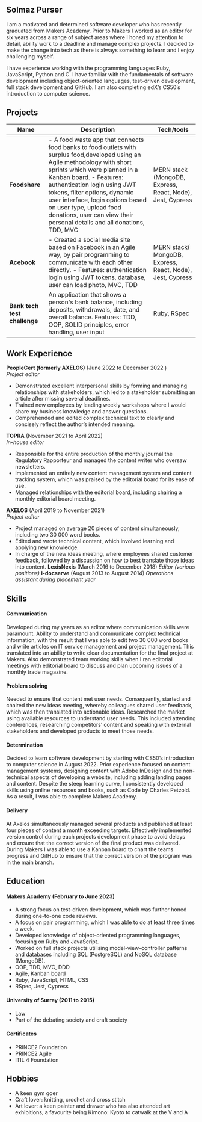 ## Solmaz Purser

I am a motivated and determined software developer who has recently graduated from Makers Academy. Prior to Makers I worked as an editor for six years across a range of subject areas where I honed my attention to detail, ability work to a deadline and manage complex projects. I decided to make the change into tech as there is always something to learn and I enjoy challenging myself.

I have experience working with the programming languages Ruby, JavaScript, Python and C. I have familiar with the fundamentals of software development including object-oriented languages, test-driven development, full stack development and GitHub. I am also completing edX’s CS50’s introduction to computer science.

## Projects

| Name                         | Description       | Tech/tools        |
| ---------------------------- | ----------------- | ----------------- |
| **Foodshare**                | - A food waste app that connects food banks to food outlets with surplus food,developed using an Agile methodology with short sprints which were planned in a  Kanban board. - Features: authentication login using JWT tokens, filter options, dynamic user interface, login options based on user type, upload food donations, user can view their personal details and all donations, TDD, MVC | MERN stack (MongoDB, Express, React, Node), Jest, Cypress|
| **Acebook** | - Created a social media site based on Facebook in an Agile way, by pair programming to communicate with each other directly. - Features: authentication login using JWT tokens, database, user can load photo, MVC, TDD| MERN stack( MongoDB, Express, React, Node), Jest, Cypress|
| **Bank tech test challenge** | An application that shows a person's bank balance, including deposits, withdrawals, date, and overall balance. Features: TDD, OOP, SOLID principles, error handling, user input| Ruby, RSpec|

## Work Experience

**PeopleCert (formerly AXELOS)** (June 2022 to December 2022 )  
_Project editor_

- Demonstrated excellent interpersonal skills by forming and managing relationships with stakeholders, which led to a stakeholder submitting an article after missing several deadlines.
- Trained new employees by leading weekly workshops where I would share my business knowledge and answer questions.
- Comprehended and edited complex technical text to clearly and concisely reflect the author’s intended meaning.

**TOPRA** (November 2021 to April 2022)  
_In-house editor_

- Responsible for the entire production of  the monthly journal the Regulatory Rapporteur and managed the content    writer who oversaw newsletters.
- Implemented an entirely new content management system and content tracking system, which was praised by the     editorial board for its ease of use.
- Managed relationships with the editorial board, including chairing a monthly editorial board meeting.

**AXELOS** (April 2019 to November 2021)  
_Project editor_
- Project managed on average 20 pieces of content simultaneously, including two 30 000 word books.
- Edited and wrote technical content, which involved learning and applying new knowledge.
- In charge of the new ideas meeting, where employees shared customer feedback, followed by a discussion on how to best translate those ideas into content.
**LexisNexis** (March 2016 to December 2018)
_Editor (various positions)_
**i-docserve** (August 2013 to August 2014)
_Operations assistant during placement year_

## Skills
#### Communication
Developed during my years as an editor where communication skills were paramount. Ability to understand and communicate complex technical information, with the result that I was able to edit two 30 000 word books and write articles on IT service management and project management. This translated into an ability to write clear documentation for the final project at Makers. Also demonstrated team working skills when I ran editorial meetings with editorial board to discuss and plan upcoming issues of a monthly trade magazine.

#### Problem solving
Needed to ensure that content met user needs. Consequently, started and chaired the new ideas meeting, whereby colleagues shared user feedback, which was then translated into actionable ideas. Researched the market using available resources to understand user needs. This included attending conferences, researching competitors’ content and speaking with external stakeholders and developed products to meet those needs.

#### Determination
Decided to learn software development by starting with CS50’s introduction to computer science in August 2022. Prior experience focused on content management systems, designing content with Adobe InDesign and the non-technical aspects of developing a website, including adding landing pages and content. Despite the steep learning curve, I consistently developed skills using online resources and books, such as Code by Charles Petzold. As a result, I was able to complete Makers Academy.

#### Delivery
At Axelos simultaneously managed several products and published at least four pieces of content a month exceeding targets. Effectively implemented version control during each projects development phase to avoid delays and ensure that the correct version of the final product was delivered. During Makers I was able to use a Kanban board to chart the teams progress and GitHub to ensure that the correct version of the program was in the main branch.

## Education

#### Makers Academy (February to June 2023)
- A strong focus on test-driven development, which was further honed during one-to-one code reviews.
- A focus on pair programming, which I was able to do at least three times a week.
- Developed knowledge of object-oriented programming languages, focusing on Ruby and JavaScript.
- Worked on full stack projects utilising model-view-controller patterns and databases including SQL (PostgreSQL) and NoSQL database (MongoDB).
- OOP, TDD, MVC, DDD
- Agile, Kanban board
- Ruby, JavaScript, HTML, CSS
- RSpec, Jest, Cypress

#### University of Surrey (2011 to 2015)

- Law
- Part of the debating society and craft society

#### Certificates

- PRINCE2 Foundation 
- PRINCE2 Agile 
- ITIL 4 Foundation

## Hobbies

- A keen gym goer
- Craft lover: knitting, crochet and cross stitch
- Art lover: a keen painter and drawer who has also attended art exhibitions, a favourite being Kimono: Kyoto to catwalk at the V and A
